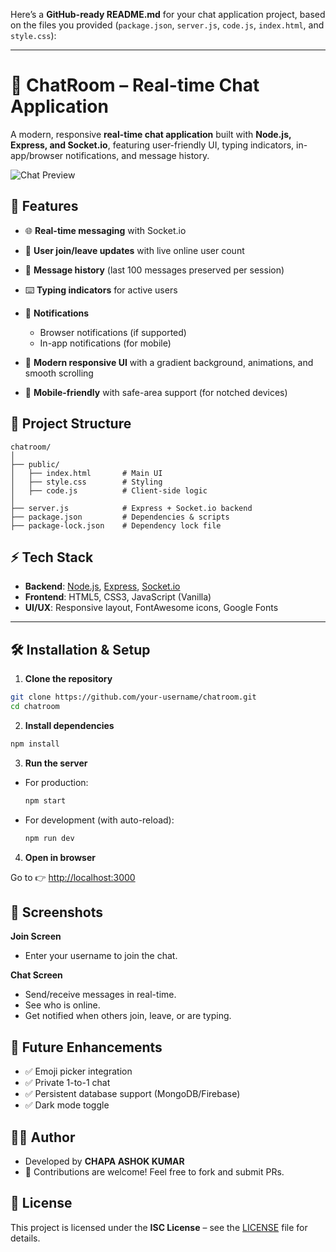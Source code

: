 Here’s a **GitHub-ready README.md** for your chat application project, based on the files you provided (`package.json`, `server.js`, `code.js`, `index.html`, and `style.css`):

---

# 💬 ChatRoom – Real-time Chat Application

A modern, responsive **real-time chat application** built with **Node.js, Express, and Socket.io**, featuring user-friendly UI, typing indicators, in-app/browser notifications, and message history.

![Chat Preview](https://img.shields.io/badge/ChatRoom-Realtime-blue?style=for-the-badge)

## 🚀 Features

* 🌐 **Real-time messaging** with Socket.io
* 👥 **User join/leave updates** with live online user count
* 💾 **Message history** (last 100 messages preserved per session)
* ⌨️ **Typing indicators** for active users
* 🔔 **Notifications**

  * Browser notifications (if supported)
  * In-app notifications (for mobile)
* 🎨 **Modern responsive UI** with a gradient background, animations, and smooth scrolling
* 📱 **Mobile-friendly** with safe-area support (for notched devices)

## 📂 Project Structure

```
chatroom/
│
├── public/
│   ├── index.html       # Main UI
│   ├── style.css        # Styling
│   ├── code.js          # Client-side logic
│
├── server.js            # Express + Socket.io backend
├── package.json         # Dependencies & scripts
├── package-lock.json    # Dependency lock file
```

## ⚡ Tech Stack

* **Backend**: [Node.js](https://nodejs.org/), [Express](https://expressjs.com/), [Socket.io](https://socket.io/)
* **Frontend**: HTML5, CSS3, JavaScript (Vanilla)
* **UI/UX**: Responsive layout, FontAwesome icons, Google Fonts

---

## 🛠 Installation & Setup

1. **Clone the repository**

```bash
git clone https://github.com/your-username/chatroom.git
cd chatroom
```

2. **Install dependencies**

```bash
npm install
```

3. **Run the server**

* For production:

  ```bash
  npm start
  ```
* For development (with auto-reload):

  ```bash
  npm run dev
  ```

4. **Open in browser**

Go to 👉 [http://localhost:3000](http://localhost:3000)

## 📸 Screenshots

**Join Screen**

* Enter your username to join the chat.

**Chat Screen**

* Send/receive messages in real-time.
* See who is online.
* Get notified when others join, leave, or are typing.

## 🔮 Future Enhancements

* ✅ Emoji picker integration
* ✅ Private 1-to-1 chat
* ✅ Persistent database support (MongoDB/Firebase)
* ✅ Dark mode toggle

## 👨‍💻 Author

* Developed by **CHAPA ASHOK KUMAR**
* 🚀 Contributions are welcome! Feel free to fork and submit PRs.

## 📜 License

This project is licensed under the **ISC License** – see the [LICENSE](LICENSE) file for details.
